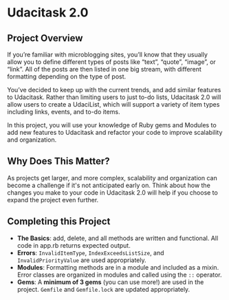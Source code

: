 # Udacitask 2.0

## Project Overview

If you’re familiar with microblogging sites, you’ll know that they usually allow you to define different types of posts like “text”, “quote”, “image”, or  “link”. All of the posts are then listed in one big stream, with different formatting depending on the type of post.

You’ve decided to keep up with the current trends, and add similar features to Udacitask. Rather than limiting users to just to-do lists, Udacitask 2.0 will allow users to create a UdaciList, which will support a variety of item types including links, events, and to-do items.

In this project, you will use your knowledge of Ruby gems and Modules to add new features to Udacitask and refactor your code to improve scalability and organization.

## Why Does This Matter?

As projects get larger, and more complex, scalability and organization can become a challenge if it's not anticipated early on. Think about how the changes you make to your code in Udacitask 2.0 will help if you choose to expand the project even further.

## Completing this Project
* **The Basics**: add, delete, and all methods are written and functional. All code in app.rb returns expected output.
* **Errors**: `InvalidItemType`, `IndexExceedsListSize`, and `InvalidPriorityValue` are used appropriately.
* **Modules**: Formatting methods are in a module and included as a mixin. Error classes are organized in modules and called using the `::` operator.
* **Gems**: A **minimum of 3 gems** (you can use more!) are used in the project. `Gemfile` and `Gemfile.lock` are updated appropriately.
